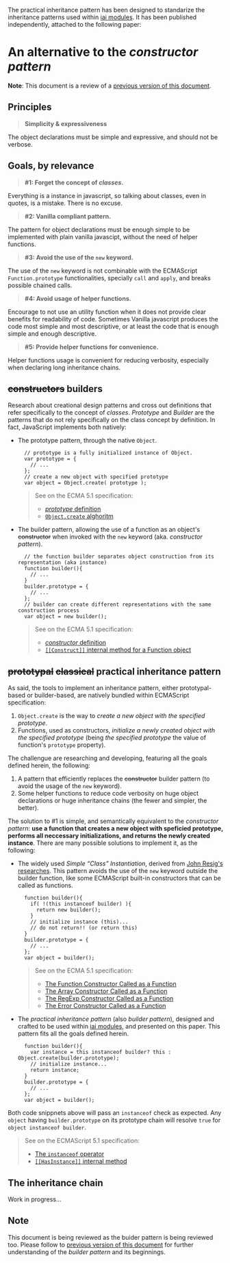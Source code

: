 The practical inheritance pattern has been designed to standarize the inheritance patterns used within [iai modules]. It has been published independently, attached to the following paper:

[iai modules]: https://npmjs.org/search?q=iai

# An alternative to the *constructor pattern*


**Note**: This document is a review of a [previous version of this document].

[previous version of this document]: https://github.com/laconbass/practical-inheritance/blob/v1.1.3/README.md

## Principles

> **Simplicity & expressiveness**

The object declarations must be simple and expressive, and should not be verbose.

## Goals, by relevance

> **#1: Forget the concept of _classes_.**

Everything is a instance in javascript, so talking about classes, even in quotes, is a mistake. There is no excuse.

> **#2: Vanilla compliant pattern.**

The pattern for object declarations must be enough simple to be implemented with plain vanilla javascipt, without the need of helper functions.

> **#3: Avoid the use of the `new` keyword.**

The use of the `new` keyword is not combinable with the ECMAScript `Function.prototype` functionalities, specially `call` and `apply`, and breaks possible chained calls.

> **#4: Avoid usage of helper functions.**

Encourage to not use an utility function when it does not provide clear benefits for readability of code. Sometimes Vanilla javascript produces the code most simple and most descriptive, or at least the code that is enough simple and enough descriptive.

> **#5: Provide helper functions for convenience.**

Helper functions usage is convenient for reducing verbosity, especially when declaring long inheritance chains.


## ~~constructors~~ builders

Research about creational design patterns and cross out definitions that refer specifically to the concept of *classes*. *Prototype* and *Builder* are the patterns that do not rely specifically on the class concept by definition. In fact, JavaScript implements both natively:

- The prototype pattern, through the native `Object`.

        // prototype is a fully initialized instance of Object.
        var prototype = {
          // ...
        };
        // create a new object with specified prototype
        var object = Object.create( prototype );

  > See on the ECMA 5.1 specification:
  >
  > - [*prototype* definition](http://www.ecma-international.org/ecma-262/5.1/#sec-4.3.5)
  > - [`Object.create` alghoritm](http://www.ecma-international.org/ecma-262/5.1/#sec-15.2.3.5)

- The builder pattern, allowing the use of a function as an object's ~~constructor~~ when invoked with the `new` keyword (aka. *constructor pattern*).

        // the function builder separates object construction from its representation (aka instance)
        function builder(){
          // ...
        }
        builder.prototype = {
          // ...
        };
        // builder can create different representations with the same construction process
        var object = new builder();

  > See on the ECMA 5.1 specification:
  >
  > - [*constructor* definition](http://www.ecma-international.org/ecma-262/5.1/#sec-4.3.4)
  > - [`[[Construct]]` internal method for a Function object](http://www.ecma-international.org/ecma-262/5.1/#sec-13.2.2)

## ~~prototypal~~ ~~classical~~ practical inheritance pattern

As said, the tools to implement an inheritance pattern, either prototypal-based or builder-based, are natively bundled within ECMAScript specification:

1. `Object.create` is the way to *create a new object with the specified prototype*.
2. Functions, used as constructors, *initialize a newly created object with the specified prototype* (being *the specified prototype* the value of function's `prototype` property).

The challengue are researching and developing, featuring all the goals defined herein, the following:

1. A pattern that efficiently replaces the ~~constructor~~ builder pattern (to avoid the usage of the `new` keyword).
2. Some helper functions to reduce code verbosity on huge object declarations or huge inheritance chains (the fewer and simpler, the better).

The solution to #1 is simple, and semantically equivalent to the *constructor pattern*: **use a function that creates a new object with speficied prototype, performs all neccessary initializations, and returns the newly created instance**. There are many possible solutions to implement it, as the following:

[John Resig's researches]: http://ejohn.org/blog/simple-class-instantiation/

- The widely used *Simple “Class” Instantiation*, derived from [John Resig's researches]. This pattern avoids the use of the `new` keyword outside the builder function, like some ECMAScript built-in constructors that can be called as functions.

        function builder(){
          if( !(this instanceof builder) ){
            return new builder();
          }
          // initialize instance (this)...
          // do not return!! (or return this)
        }
        builder.prototype = {
          // ...
        };
        var object = builder();

  > See on the ECMA 5.1 specification:
  >
  > - [The Function Constructor Called as a Function](http://www.ecma-international.org/ecma-262/5.1/#sec-15.3.1)
  > - [The Array Constructor Called as a Function](http://www.ecma-international.org/ecma-262/5.1/#sec-15.4.1)
  > - [The RegExp Constructor Called as a Function](http://www.ecma-international.org/ecma-262/5.1/#sec-15.10.3)
  > - [The Error Constructor Called as a Function](http://www.ecma-international.org/ecma-262/5.1/#sec-15.11.1)

- The *practical inheritance pattern* (also *builder pattern*), designed and crafted to be used within [iai modules], and presented on this paper. This pattern fits all the goals defined herein.

        function builder(){
          var instance = this instanceof builder? this : Object.create(builder.prototype);
          // initialize instance...
          return instance;
        }
        builder.prototype = {
          // ...
        };
        var object = builder();

Both code snippnets above will pass an `instanceof` check as expected. Any `object` having `builder.prototype` on its prototype chain will resolve `true` for `object instanceof builder`.

> See on the ECMAScript 5.1 specification:
>
> - [The `instanceof` operator](http://www.ecma-international.org/ecma-262/5.1/#sec-11.8.6)
> - [`[[HasInstance]]` internal method](http://www.ecma-international.org/ecma-262/5.1/#sec-15.3.5.3)

## The inheritance chain

Work in progress...

## Note

This document is being reviewed as the buider pattern is being reviewed too. Please follow to [previous version of this document] for further understanding of the *builder pattern* and its beginnings.

